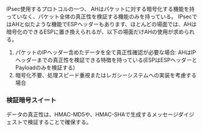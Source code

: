 IPsec使用するプロトコルの一つ、
AHはパケットに対する暗号化する機能を持っていなく、パケット全体の真正性を検証する機能のみを持っている。
IPsecではAHと似たような機能でESPヘッダーもあります、ほとんどの場面では、AHは暗号化のできるESPに置き換えられるが、以下の場面だけAHの使用が求められる。
1. パケットのIPヘッダー含めたデータを全て真正性確認が必要な場合:
   AHはIPヘッダーまでの真正性を検証できる特徴を持っている(ESPはESPヘッダーとPayloadのみを検証する)
2. 暗号化不要、処理スピード重視またはレガシーシステムへの実装を考慮する場合

### 検証暗号スイート
データの真正性は、HMAC-MD5や、HMAC-SHAで生成するメッセージダイジェストで検証することで確保する。